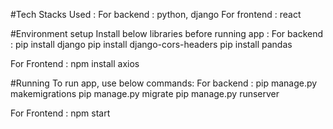 #Tech Stacks Used :
For backend : python, django
For frontend : react

#Environment setup 
Install below libraries before running app :
For backend :
pip install django
pip install django-cors-headers
pip install pandas

For Frontend :
npm install axios

#Running 
To run app, use below commands:
For backend :
pip manage.py makemigrations
pip manage.py migrate 
pip manage.py runserver

For Frontend :
npm start
